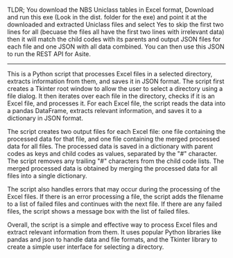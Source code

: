 # 

TLDR; You download the NBS Uniclass tables in Excel format, Download and run this exe (Look in the dist. folder for the exe) and point it at the downloaded and extracted Uniclass files and select Yes to skip the first two lines for all (becuase the files all have the first two lines with irrelevant data) then it will match the child codes with its parents and output JSON files for each file and one JSON with all data combined. You can then use this JSON to run the REST API for Asite.

-----------------------------------------------
This is a Python script that processes Excel files in a selected directory, extracts information from them, and saves it in JSON format. The script first creates a Tkinter root window to allow the user to select a directory using a file dialog. It then iterates over each file in the directory, checks if it is an Excel file, and processes it. For each Excel file, the script reads the data into a pandas DataFrame, extracts relevant information, and saves it to a dictionary in JSON format.

The script creates two output files for each Excel file: one file containing the processed data for that file, and one file containing the merged processed data for all files. The processed data is saved in a dictionary with parent codes as keys and child codes as values, separated by the "#" character. The script removes any trailing "#" characters from the child code lists. The merged processed data is obtained by merging the processed data for all files into a single dictionary.

The script also handles errors that may occur during the processing of the Excel files. If there is an error processing a file, the script adds the filename to a list of failed files and continues with the next file. If there are any failed files, the script shows a message box with the list of failed files.

Overall, the script is a simple and effective way to process Excel files and extract relevant information from them. It uses popular Python libraries like pandas and json to handle data and file formats, and the Tkinter library to create a simple user interface for selecting a directory.
 
